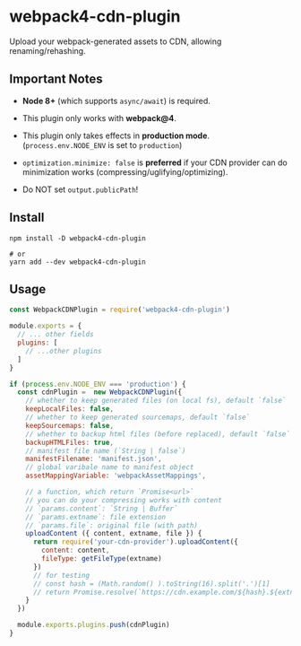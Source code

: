 # webpack4-cdn-plugin

Upload your webpack-generated assets to CDN, allowing renaming/rehashing.

## Important Notes

- **Node 8+** (which supports `async/await`) is required.

- This plugin only works with **webpack@4**.

- This plugin only takes effects in **production mode**. (`process.env.NODE_ENV` is set to `production`)

-  `optimization.minimize: false` is **preferred** if your CDN provider can do minimization works (compressing/uglifying/optimizing).

- Do NOT set `output.publicPath`!

## Install

```
npm install -D webpack4-cdn-plugin

# or
yarn add --dev webpack4-cdn-plugin
```

## Usage

```js
const WebpackCDNPlugin = require('webpack4-cdn-plugin')

module.exports = {
  // ... other fields
  plugins: [
    // ...other plugins
  ]
}

if (process.env.NODE_ENV === 'production') {
  const cdnPlugin =  new WebpackCDNPlugin({
    // whether to keep generated files (on local fs), default `false`
    keepLocalFiles: false,
    // whether to keep generated sourcemaps, default `false`
    keepSourcemaps: false,
    // whether to backup html files (before replaced), default `false`
    backupHTMLFiles: true,
    // manifest file name (`String | false`)
    manifestFilename: 'manifest.json',
    // global varibale name to manifest object
    assetMappingVariable: 'webpackAssetMappings',

    // a function, which return `Promise<url>`
    // you can do your compressing works with content
    // `params.content`: `String | Buffer`
    // `params.extname`: file extension
    // `params.file`: original file (with path)
    uploadContent ({ content, extname, file }) {
      return require('your-cdn-provider').uploadContent({
        content: content,
        fileType: getFileType(extname)
      })
      // for testing
      // const hash = (Math.random() ).toString(16).split('.')[1]
      // return Promise.resolve(`https://cdn.example.com/${hash}.${extname}`)
    }
  })

  module.exports.plugins.push(cdnPlugin)
}
```
